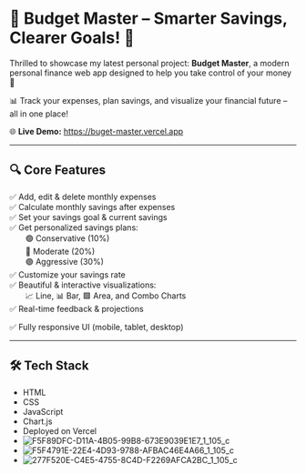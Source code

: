 # 🚀 Budget Master – Smarter Savings, Clearer Goals! 💸

Thrilled to showcase my latest personal project: **Budget Master**, a modern personal finance web app designed to help you take control of your money 💼

📊 Track your expenses, plan savings, and visualize your financial future – all in one place!

🌐 **Live Demo:** https://buget-master.vercel.app  

---

## 🔍 Core Features

✅ Add, edit & delete monthly expenses  
✅ Calculate monthly savings after expenses  
✅ Set your savings goal & current savings  
✅ Get personalized savings plans:  
  🟢 Conservative (10%)  
  🔵 Moderate (20%)  
  🟣 Aggressive (30%)  
✅ Customize your savings rate  
✅ Beautiful & interactive visualizations:  
  📈 Line, 📊 Bar, 🟪 Area, and Combo Charts  
✅ Real-time feedback & projections 

✅ Fully responsive UI (mobile, tablet, desktop)

---

## 🛠 Tech Stack

- HTML  
- CSS  
- JavaScript  
- Chart.js  
- Deployed on Vercel
- ![F5F89DFC-D11A-4B05-99B8-673E9039E1E7_1_105_c](https://github.com/user-attachments/assets/94d0e4a3-a679-43e8-adb5-547efe963e7a)
- ![F5F4791E-22E4-4D93-9788-AFBAC46E4A66_1_105_c](https://github.com/user-attachments/assets/1cad2c58-8199-49c0-b5a7-feb1e63e43c0)
- ![277F520E-C4E5-4755-8C4D-F2269AFCA2BC_1_105_c](https://github.com/user-attachments/assets/cb0926e6-d7c1-49e3-943b-473b6c716e71)
